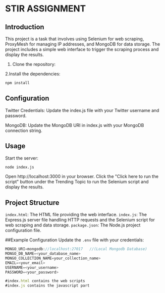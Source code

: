# STIR ASSIGNMENT


## Introduction
This project is a task that involves using Selenium for web scraping, ProxyMesh for managing IP addresses, and MongoDB for data storage. The project includes a simple web interface to trigger the scraping process and display the results.


1. Clone the repository:


2.Install the dependencies:
 ```sh
npm install
```
## Configuration
Twitter Credentials: Update the index.js file with your Twitter username and password.

MongoDB: Update the MongoDB URI in index.js with your MongoDB connection string.

## Usage
Start the server:
 ```sh
node index.js
```
Open http://localhost:3000 in your browser.
Click the "Click here to run the script" button under the Trending Topic to run the Selenium script and display the results.

## Project Structure
`index.html`: The HTML file providing the web interface.
`index.js`: The Express.js server file handling HTTP requests and the Selenium script for web scraping and data storage.
`package.json`: The Node.js project configuration file.


##Example Configuration
Update the `.env` file with your credentials:

```javascript
MONGO_URI=mongodb://localhost:27017   //(Local Mongodb Database)
MONGO_DB_NAME=<your_database_name>
MONGO_COLLECTION_NAME=your_collection_name>
EMAIL=<your_email>
USERNAME=<your_username>
PASSWORD=<your_password>

#index.html contains the web scripts
#index.js contains the javascript part
